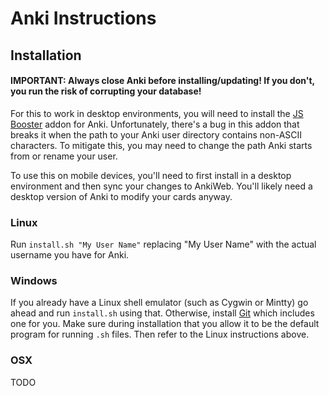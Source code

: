 # Anki Instructions

## Installation

#### IMPORTANT: Always close Anki before installing/updating! If you don't, you run the risk of corrupting your database! 

For this to work in desktop environments, you will need to install the [JS Booster](https://ankiweb.net/shared/info/1280253613) addon for Anki. Unfortunately, there's a bug in this addon that breaks it when the path to your Anki user directory contains non-ASCII characters. To mitigate this, you may need to change the path Anki starts from or rename your user.

To use this on mobile devices, you'll need to first install in a desktop environment and then sync your changes to AnkiWeb. You'll likely need a desktop version of Anki to modify your cards anyway.

### Linux

Run `install.sh "My User Name"` replacing "My User Name" with the actual username you have for Anki.

### Windows

If you already have a Linux shell emulator (such as Cygwin or Mintty) go ahead and run `install.sh` using that. Otherwise, install [Git](https://git-scm.org) which includes one for you. Make sure during installation that you allow it to be the default program for running `.sh` files. Then refer to the Linux instructions above.

### OSX

TODO
